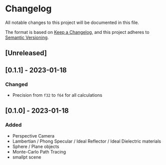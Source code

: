 # Changelog

All notable changes to this project will be documented in this file.

The format is based on [Keep a Changelog](https://keepachangelog.com/en/1.0.0/),
and this project adheres to [Semantic Versioning](https://semver.org/spec/v2.0.0.html).

## [Unreleased]

## [0.1.1] - 2023-01-18

### Changed

- Precision from `f32` to `f64` for all calculations

## [0.1.0] - 2023-01-18

### Added

- Perspective Camera
- Lambertian / Phong Specular / Ideal Reflector / Ideal Dielectric materials
- Sphere / Plane objects
- Monte-Carlo Path Tracing
- smallpt scene
